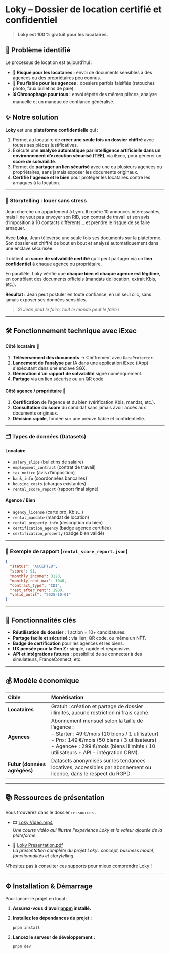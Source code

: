 # Loky – Dossier de location certifié et confidentiel

> **Loky est 100 % gratuit pour les locataires.**

## 🎯 Problème identifié

Le processus de location est aujourd’hui :

- **🚨 Risqué pour les locataires :** envoi de documents sensibles à des agences ou des propriétaires peu connus.
- **🤔 Peu fiable pour les agences :** dossiers parfois falsifiés (retouches photo, faux bulletins de paie).
- **⏳ Chronophage pour tous :** envoi répété des mêmes pièces, analyse manuelle et un manque de confiance généralisé.

## ✨ Notre solution

**Loky** est une **plateforme confidentielle** qui :

1. Permet au locataire de **créer une seule fois un dossier chiffré** avec toutes ses pièces justificatives.
2. Exécute une **analyse automatique par intelligence artificielle dans un environnement d’exécution sécurisé (TEE)**, via iExec, pour générer un **score de solvabilité**.
3. Permet de **partager un lien sécurisé** avec une ou plusieurs agences ou propriétaires, sans jamais exposer les documents originaux.
4. **Certifie l'agence et le bien** pour protéger les locataires contre les arnaques à la location.

-----

### 📖 Storytelling : louer sans stress

Jean cherche un appartement à Lyon. Il repère 10 annonces intéressantes, mais il ne veut pas envoyer son RIB, son contrat de travail et son avis d’imposition à 10 contacts différents… et prendre le risque de se faire arnaquer.

Avec **Loky**, Jean téléverse une seule fois ses documents sur la plateforme. Son dossier est chiffré de bout en bout et analysé automatiquement dans une enclave sécurisée.

Il obtient un **score de solvabilité certifié** qu’il peut partager via un **lien confidentiel** à chaque agence ou propriétaire.

En parallèle, Loky vérifie que **chaque bien et chaque agence est légitime**, en contrôlant des documents officiels (mandats de location, extrait Kbis, etc.).

**Résultat :** Jean peut postuler en toute confiance, en un seul clic, sans jamais exposer ses données sensibles.

> *Si Jean peut le faire, tout le monde peut le faire !*

-----

## 🛠️ Fonctionnement technique avec iExec

#### Côté locataire 👤

1. **Téléversement des documents** → Chiffrement avec `DataProtector`.
2. **Lancement de l’analyse** par IA dans une application iExec (iApp) s'exécutant dans une enclave SGX.
3. **Génération d’un rapport de solvabilité** signé numériquement.
4. **Partage** via un lien sécurisé ou un QR code.

#### Côté agence / propriétaire 🏢

1. **Certification** de l’agence et du bien (vérification Kbis, mandat, etc.).
2. **Consultation du score** du candidat sans jamais avoir accès aux documents originaux.
3. **Décision rapide**, fondée sur une preuve fiable et confidentielle.

-----

### 🗂️ Types de données (Datasets)

#### Locataire

- `salary_slips` (bulletins de salaire)
- `employment_contract` (contrat de travail)
- `tax_notice` (avis d’imposition)
- `bank_info` (coordonnées bancaires)
- `housing_costs` (charges existantes)
- `rental_score_report` (rapport final signé)

#### Agence / Bien

- `agency_license` (carte pro, Kbis…)
- `rental_mandate` (mandat de location)
- `rental_property_info` (description du bien)
- `certification_agency` (badge agence certifiée)
- `certification_property` (badge bien validé)

-----

### 📄 Exemple de rapport (`rental_score_report.json`)

```json
{
  "status": "ACCEPTED",
  "score": 91,
  "monthly_income": 3120,
  "monthly_rent_max": 1040,
  "contract_type": "CDI",
  "rest_after_rent": 1900,
  "valid_until": "2025-10-01"
}
```

-----

## 🚀 Fonctionnalités clés

  * **Réutilisation du dossier :** 1 action = 10+ candidatures.
  * **Partage facile et sécurisé :** via lien, QR code, ou même un NFT.
  * **Badge de certification** pour les agences et les biens.
  * **UX pensée pour la Gen Z :** simple, rapide et responsive.
  * **API et intégrations futures :** possibilité de se connecter à des simulateurs, FranceConnect, etc.

-----

## 💰 Modèle économique

| Cible           | Monétisation                                                                                                     |
| :-------------- | :--------------------------------------------------------------------------------------------------------------- |
| **Locataires**  | Gratuit : création et partage de dossier illimités, aucune restriction ni frais caché.                           |
| **Agences**     | Abonnement mensuel selon la taille de l’agence :<br>- Starter : 49 €/mois (10 biens / 1 utilisateur)<br>- Pro : 149 €/mois (50 biens / 3 utilisateurs)<br>- Agence+ : 299 €/mois (biens illimités / 10 utilisateurs + API - intégration CRM). |
| **Futur (données agrégées)** | Datasets anonymisés sur les tendances locatives, accessibles par abonnement ou licence, dans le respect du RGPD. |

-----

## 📚 Ressources de présentation

Vous trouverez dans le dossier `ressources` :

- 🎞️ [Loky Video.mp4](./ressources/Loky%20Video.mp4)  
  *Une courte vidéo qui illustre l’expérience Loky et la valeur ajoutée de la plateforme.*

- 📑 [Loky Presentation.pdf](./ressources/Loky%20Presentation.pdf)  
  *La présentation complète du projet Loky : concept, business model, fonctionnalités et storytelling.*

N’hésitez pas à consulter ces supports pour mieux comprendre Loky !

-----

## ⚙️ Installation & Démarrage

Pour lancer le projet en local :

1.  **Assurez-vous d'avoir [pnpm](https://pnpm.io/fr/installation) installé.**

2.  **Installez les dépendances du projet :**

    ```bash
    pnpm install
    ```

3.  **Lancez le serveur de développement :**

    ```bash
    pnpm dev
    ```



